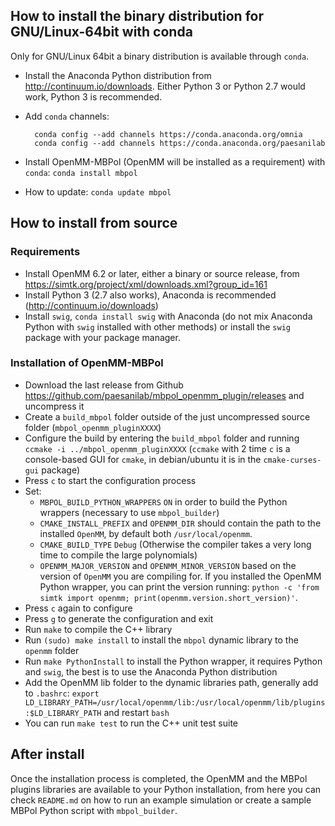 
## How to install the binary distribution for GNU/Linux-64bit with conda

Only for GNU/Linux 64bit a binary distribution is available through `conda`.

* Install the Anaconda Python distribution from <http://continuum.io/downloads>. Either Python 3 or Python 2.7 would work, Python 3 is recommended.
* Add `conda` channels:

        conda config --add channels https://conda.anaconda.org/omnia
        conda config --add channels https://conda.anaconda.org/paesanilab
        
* Install OpenMM-MBPol (OpenMM will be installed as a requirement) with `conda`: `conda install mbpol`
* How to update: `conda update mbpol`

## How to install from source

### Requirements

* Install OpenMM 6.2 or later, either a binary or source release, from <https://simtk.org/project/xml/downloads.xml?group_id=161>
* Install Python 3 (2.7 also works), Anaconda is recommended (<http://continuum.io/downloads>)
* Install `swig`, `conda install swig` with Anaconda (do not mix Anaconda Python with `swig` installed with other methods) or install the `swig` package with your package manager.

### Installation of OpenMM-MBPol

* Download the last release from Github <https://github.com/paesanilab/mbpol_openmm_plugin/releases> and uncompress it
* Create a `build_mbpol` folder outside of the just uncompressed source folder (`mbpol_openmm_pluginXXXX`)
* Configure the build by entering the `build_mbpol` folder and running `ccmake -i ../mbpol_openmm_pluginXXXX` (`ccmake` with 2 time `c` is a console-based GUI for `cmake`, in debian/ubuntu it is in the `cmake-curses-gui` package)
* Press `c` to start the configuration process
* Set:
  * `MBPOL_BUILD_PYTHON_WRAPPERS`  `ON` in order to build the Python wrappers (necessary to use `mbpol_builder`)
  * `CMAKE_INSTALL_PREFIX` and `OPENMM_DIR` should contain the path to the installed `OpenMM`, by default both `/usr/local/openmm`.
  * `CMAKE_BUILD_TYPE` `Debug` (Otherwise the compiler takes a very long time to compile the large polynomials)
  * `OPENMM_MAJOR_VERSION` and `OPENMM_MINOR_VERSION` based on the version of `OpenMM` you are compiling for. If you installed the OpenMM Python wrapper, you can print the version running: `python -c 'from simtk import openmm; print(openmm.version.short_version)'`.
* Press `c` again to configure
* Press `g` to generate the configuration and exit
* Run `make` to compile the C++ library
* Run `(sudo) make install` to install the `mbpol` dynamic library to the
  `openmm` folder
* Run `make PythonInstall` to install the Python wrapper, it requires
  Python and `swig`, the best is to use the Anaconda Python distribution
* Add the OpenMM lib folder to the dynamic libraries path, generally add to `.bashrc`: `export LD_LIBRARY_PATH=/usr/local/openmm/lib:/usr/local/openmm/lib/plugins:$LD_LIBRARY_PATH` and restart `bash`
* You can run `make test` to run the C++ unit test suite

## After install

Once the installation process is completed, the OpenMM and the MBPol plugins libraries are available to your Python installation, from here you can check `README.md` on how to run an example simulation or create a sample MBPol Python script with `mbpol_builder`.
